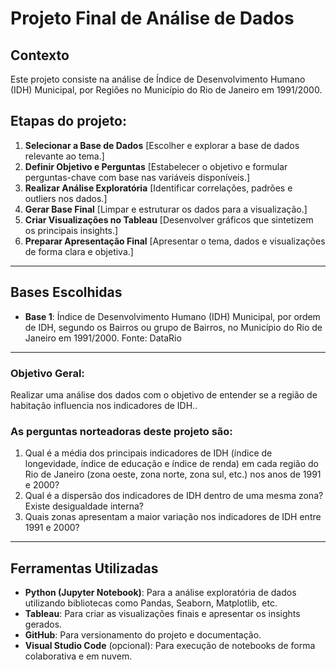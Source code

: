 # Projeto Final de Análise de Dados

## Contexto  
Este projeto consiste na análise de Índice de Desenvolvimento Humano (IDH) Municipal, por Regiões no Município do Rio de Janeiro em 1991/2000.  

## Etapas do projeto:
1. **Selecionar a Base de Dados** [Escolher e explorar a base de dados relevante ao tema.]
2. **Definir Objetivo e Perguntas**  [Estabelecer o objetivo e formular perguntas-chave com base nas variáveis disponíveis.]
3. **Realizar Análise Exploratória**  [Identificar correlações, padrões e outliers nos dados.]
4. **Gerar Base Final**  [Limpar e estruturar os dados para a visualização.]
5. **Criar Visualizações no Tableau**  [Desenvolver gráficos que sintetizem os principais insights.]
6. **Preparar Apresentação Final**  [Apresentar o tema, dados e visualizações de forma clara e objetiva.]

---

## Bases Escolhidas  
- **Base 1**: Índice de Desenvolvimento Humano (IDH) Municipal, por ordem de IDH, segundo os Bairros ou grupo de Bairros, no Município do Rio de Janeiro em 1991/2000. Fonte: DataRio

---
 
### Objetivo Geral:
Realizar uma análise dos dados com o objetivo de entender se a região de habitação influencia nos indicadores de IDH..  

### As perguntas norteadoras deste projeto são:  
1. Qual é a média dos principais indicadores de IDH (índice de longevidade, índice de educação e índice de renda) em cada região do Rio de Janeiro (zona oeste, zona norte, zona sul, etc.) nos anos de 1991 e 2000? 
2. Qual é a dispersão dos indicadores de IDH dentro de uma mesma zona? Existe desigualdade interna?
3. Quais zonas apresentam a maior variação nos indicadores de IDH entre 1991 e 2000?


---

## Ferramentas Utilizadas  
- **Python (Jupyter Notebook)**: Para a análise exploratória de dados utilizando bibliotecas como Pandas, Seaborn, Matplotlib, etc.  
- **Tableau**: Para criar as visualizações finais e apresentar os insights gerados.  
- **GitHub**: Para versionamento do projeto e documentação.  
- **Visual Studio Code** (opcional): Para execução de notebooks de forma colaborativa e em nuvem.  
